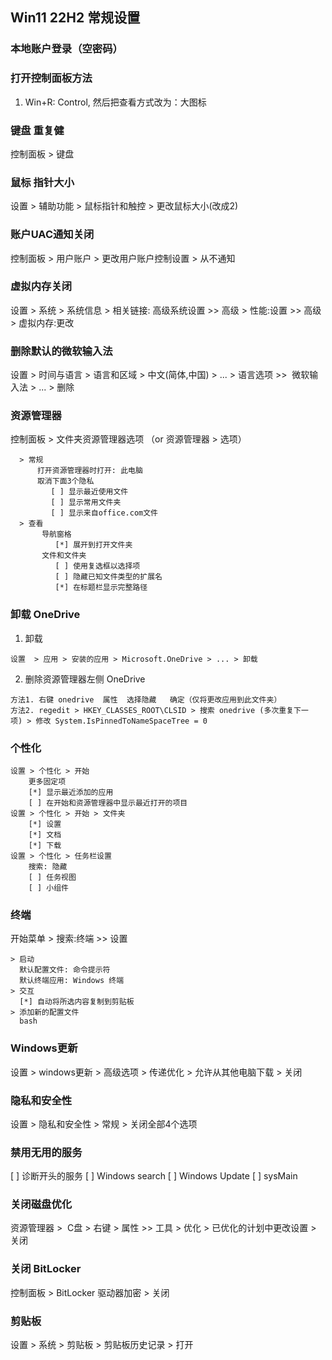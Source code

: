 ## Win11 22H2 常规设置

### 本地账户登录（空密码）

### 打开控制面板方法
1. Win+R: Control, 然后把查看方式改为：大图标

### 键盘 重复健
控制面板 > 键盘

### 鼠标 指针大小
设置 > 辅助功能 > 鼠标指针和触控 > 更改鼠标大小(改成2)

### 账户UAC通知关闭
控制面板 > 用户账户 > 更改用户账户控制设置 > 从不通知

### 虚拟内存关闭
设置 > 系统 > 系统信息 > 相关链接: 高级系统设置 >> 高级 > 性能:设置 >> 高级 > 虚拟内存:更改

### 删除默认的微软输入法
设置 > 时间与语言 > 语言和区域 > 中文(简体,中国) > ... > 语言选项 >>  微软输入法 > ... > 删除

### 资源管理器
控制面板 > 文件夹资源管理器选项 （or 资源管理器 > 选项）
```
  > 常规
      打开资源管理器时打开: 此电脑
      取消下面3个隐私
         [ ] 显示最近使用文件  
         [ ] 显示常用文件夹
         [ ] 显示来自office.com文件
  > 查看
       导航窗格
          [*] 展开到打开文件夹
       文件和文件夹
          [ ] 使用复选框以选择项
          [ ] 隐藏已知文件类型的扩展名
          [*] 在标题栏显示完整路径
```

### 卸载 OneDrive
1. 卸载
```
设置  > 应用 > 安装的应用 > Microsoft.OneDrive > ... > 卸载
```

2. 删除资源管理器左侧 OneDrive
```
方法1. 右键 onedrive  属性  选择隐藏   确定（仅将更改应用到此文件夹）
方法2. regedit > HKEY_CLASSES_ROOT\CLSID > 搜索 onedrive (多次重复下一项) > 修改 System.IsPinnedToNameSpaceTree = 0
```

### 个性化
```
设置 > 个性化 > 开始
    更多固定项
    [*] 显示最近添加的应用
    [ ] 在开始和资源管理器中显示最近打开的项目
设置 > 个性化 > 开始 > 文件夹
    [*] 设置
    [*] 文档
    [*] 下载
设置 > 个性化 > 任务栏设置
    搜索: 隐藏
    [ ] 任务视图
    [ ] 小组件 
```

### 终端
开始菜单 > 搜索:终端 >> 设置 
```
> 启动  
  默认配置文件: 命令提示符
  默认终端应用: Windows 终端
> 交互
  [*] 自动将所选内容复制到剪贴板
> 添加新的配置文件
  bash
```

### Windows更新
设置 > windows更新 > 高级选项 > 传递优化 >  允许从其他电脑下载 > 关闭

### 隐私和安全性
设置 > 隐私和安全性 > 常规 > 关闭全部4个选项


### 禁用无用的服务

[ ] 诊断开头的服务
[ ] Windows search
[ ] Windows Update
[ ] sysMain


### 关闭磁盘优化
资源管理器 >  C盘 > 右键 > 属性 >> 工具 > 优化 > 已优化的计划中更改设置 > 关闭

###  关闭 BitLocker
控制面板 > BitLocker 驱动器加密 > 关闭

### 剪贴板
设置 > 系统 > 剪贴板 > 剪贴板历史记录 > 打开

